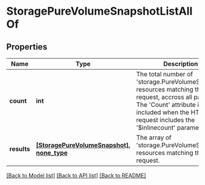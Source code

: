 # StoragePureVolumeSnapshotListAllOf

## Properties
Name | Type | Description | Notes
------------ | ------------- | ------------- | -------------
**count** | **int** | The total number of &#39;storage.PureVolumeSnapshot&#39; resources matching the request, accross all pages. The &#39;Count&#39; attribute is included when the HTTP GET request includes the &#39;$inlinecount&#39; parameter. | [optional] 
**results** | [**[StoragePureVolumeSnapshot], none_type**](StoragePureVolumeSnapshot.md) | The array of &#39;storage.PureVolumeSnapshot&#39; resources matching the request. | [optional] 

[[Back to Model list]](../README.md#documentation-for-models) [[Back to API list]](../README.md#documentation-for-api-endpoints) [[Back to README]](../README.md)


